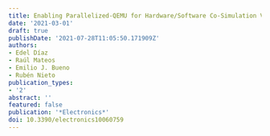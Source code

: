```yaml
---
title: Enabling Parallelized-QEMU for Hardware/Software Co-Simulation Virtual Platforms
date: '2021-03-01'
draft: true
publishDate: '2021-07-28T11:05:50.171909Z'
authors:
- Edel Díaz
- Raúl Mateos
- Emilio J. Bueno
- Rubén Nieto
publication_types:
- '2'
abstract: ''
featured: false
publication: '*Electronics*'
doi: 10.3390/electronics10060759
---
```


